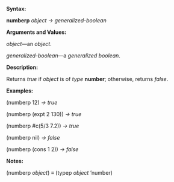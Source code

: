  

**Syntax:** 

**numberp** *object → generalized-boolean* 

**Arguments and Values:** 

*object*—an *object*. 

*generalized-boolean*—a *generalized boolean*. 

**Description:** 

Returns *true* if *object* is of *type* **number**; otherwise, returns *false*. 



 

 

**Examples:** 

(numberp 12) *→ true* 

(numberp (expt 2 130)) *→ true* 

(numberp #c(5/3 7.2)) *→ true* 

(numberp nil) *→ false* 

(numberp (cons 1 2)) *→ false* 

**Notes:** 

(numberp *object*) *≡* (typep *object* ’number) 

